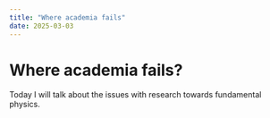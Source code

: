 ```yaml
---
title: "Where academia fails"
date: 2025-03-03
---
```

# Where academia fails?

Today I will talk about the issues with research towards fundamental physics.
